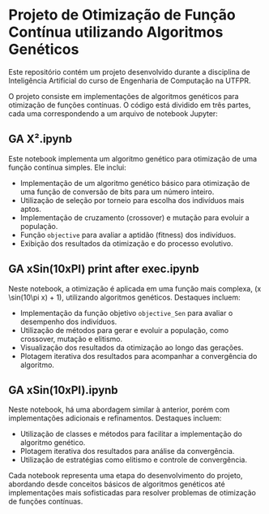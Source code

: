 # Projeto de Otimização de Função Contínua utilizando Algoritmos Genéticos

Este repositório contém um projeto desenvolvido durante a disciplina de Inteligência Artificial do curso de Engenharia de Computação na UTFPR.

O projeto consiste em implementações de algoritmos genéticos para otimização de funções contínuas. O código está dividido em três partes, cada uma correspondendo a um arquivo de notebook Jupyter:

## GA X².ipynb

Este notebook implementa um algoritmo genético para otimização de uma função contínua simples. Ele inclui:

- Implementação de um algoritmo genético básico para otimização de uma função de conversão de bits para um número inteiro.
- Utilização de seleção por torneio para escolha dos indivíduos mais aptos.
- Implementação de cruzamento (crossover) e mutação para evoluir a população.
- Função `objective` para avaliar a aptidão (fitness) dos indivíduos.
- Exibição dos resultados da otimização e do processo evolutivo.

## GA xSin(10xPI) print after exec.ipynb

Neste notebook, a otimização é aplicada em uma função mais complexa, \(x \sin(10\pi x) + 1\), utilizando algoritmos genéticos. Destaques incluem:

- Implementação da função objetivo `objective_Sen` para avaliar o desempenho dos indivíduos.
- Utilização de métodos para gerar e evoluir a população, como crossover, mutação e elitismo.
- Visualização dos resultados da otimização ao longo das gerações.
- Plotagem iterativa dos resultados para acompanhar a convergência do algoritmo.

## GA xSin(10xPI).ipynb

Neste notebook, há uma abordagem similar à anterior, porém com implementações adicionais e refinamentos. Destaques incluem:

- Utilização de classes e métodos para facilitar a implementação do algoritmo genético.
- Plotagem iterativa dos resultados para análise da convergência.
- Utilização de estratégias como elitismo e controle de convergência.

Cada notebook representa uma etapa do desenvolvimento do projeto, abordando desde conceitos básicos de algoritmos genéticos até implementações mais sofisticadas para resolver problemas de otimização de funções contínuas.
